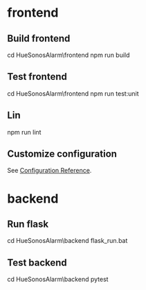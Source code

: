 # frontend
## Build frontend
cd HueSonosAlarm\frontend
npm run build

## Test frontend
cd HueSonosAlarm\frontend
npm run test:unit

## Lin
npm run lint

## Customize configuration
See [Configuration Reference](https://cli.vuejs.org/config/).

# backend

## Run flask
cd HueSonosAlarm\backend
flask_run.bat

## Test backend
cd HueSonosAlarm\backend
pytest
